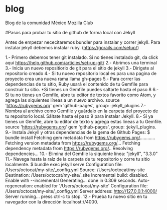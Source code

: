 # blog
Blog de la comunidad México Mozilla Club

#Pasos para probar tu sitio de github de forma local con Jekyll

Antes de empezar nececitaremos bundler para instalar y correr jekyll. Para instalar jekyll debemos instalar ruby. (https://gorails.com/setup/)

1.- Primero debemos tener git instalado. Si no tienes instalado git, da click aquí https://help.github.com/articles/set-up-git/
2.- Abrimos una terminal
3.- Inicia un nuevo repositiorio de git para el sitio de jekyll
3.- Dirigete al repositorio creado
4.- Si tu nuevo repositorio local es para una pagina de proyecto crea una nueva rama llama gh-pages
5.- Para correr las dependencias de tu sitio, Ruby usará el contenido de tu Gemfile para construir tu sitio. *Si tienes un Gemfile puedes saltarte hasta el paso 8
6.- Si tu no tienes un Gemfile, abre tu editor de textos favorito como Atom, y agrega las siquientes líneas a un nuevo archivo.
source 'https://rubygems.org'
gem 'github-pages', group: :jekyll_plugins
7.- Nombra al archivo como Gemfile y guárdalo en la carpeta del proyecto de tu repositorio local. Sáltate hasta el paso 9 para instalar Jekyll.
8.- Si ya tienes un Gemfile, abre tu editor de texto y agrega estas líneas a tu Gemfile.
source 'https://rubygems.org'
gem 'github-pages', group: :jekyll_plugins.
9.- Instala Jekyll y otras dependencias de la gema de Github Pages:
$ bundle install
Fetching gem metadata from https://rubygems.org/............
Fetching version metadata from https://rubygems.org/...
Fetching dependency metadata from https://rubygems.org/..
Resolving dependencies...
10.- Elimina del Gemfile la siquiente línea:
"jekyll", "3.3.0"
11.- Navega hasta la raíz de la carpeta de tu repositorio y corre tu sitio localmente.
$ bundle exec jekyll serve
Configuration file: /Users/octocat/my-site/_config.yml
           Source: /Users/octocat/my-site
      Destination: /Users/octocat/my-site/_site
Incremental build: disabled. Enable with --incremental
     Generating...
                   done in 0.309 seconds.
Auto-regeneration: enabled for '/Users/octocat/my-site'
Configuration file: /Users/octocat/my-site/_config.yml
   Server address: http://127.0.0.1:4000/
 Server running... press ctrl-c to stop.
12.- Prueba tu nuevo sitio en tu navegador con la dirección localhost://4000.
